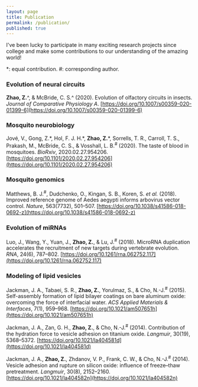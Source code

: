 ```yaml
---
layout: page
title: Publication
permalink: /publication/
published: true
---
```


I've been lucky to participate in many exciting research projects since college and make some contributions to our understanding of the amazing world!  

*: equal contribution. #: corresponding author.  

### Evolution of neural circuits
**Zhao, Z.**^, & McBride, C. S.^ (2020). Evolution of olfactory circuits in insects. _Journal of Comparative Physiology A_. [https://doi.org/10.1007/s00359-020-01399-6](https://doi.org/10.1007/s00359-020-01399-6)


### Mosquito neurobiology
Jové, V., Gong, Z.\*, Hol, F. J. H.\*, **Zhao, Z.**\*, Sorrells, T. R., Carroll, T. S., Prakash, M., McBride, C. S., & Vosshall, L. B.<sup>#</sup> (2020). The taste of blood in mosquitoes. _BioRxiv_, 2020.02.27.954206. [https://doi.org/10.1101/2020.02.27.954206](https://doi.org/10.1101/2020.02.27.954206)


### Mosquito genomics
Matthews, B. J.<sup>#</sup>, Dudchenko, O., Kingan, S. B., Koren, S. _et al._ (2018). Improved reference genome of Aedes aegypti informs arbovirus vector control. _Nature_, 563(7732), 501–507. [https://doi.org/10.1038/s41586-018-0692-z](https://doi.org/10.1038/s41586-018-0692-z)


### Evolution of miRNAs
Luo, J., Wang, Y., Yuan, J., **Zhao, Z.**, & Lu, J.<sup>#</sup> (2018). MicroRNA duplication accelerates the recruitment of new targets during vertebrate evolution. _RNA_, 24(6), 787–802. [https://doi.org/10.1261/rna.062752.117](https://doi.org/10.1261/rna.062752.117)


### Modeling of lipid vesicles
Jackman, J. A., Tabaei, S. R., **Zhao, Z.**, Yorulmaz, S., & Cho, N.-J.<sup>#</sup> (2015). Self-assembly formation of lipid bilayer coatings on bare aluminum oxide: overcoming the force of interfacial water. _ACS Applied Materials & Interfaces_, 7(1), 959–968. [https://doi.org/10.1021/am507651h](https://doi.org/10.1021/am507651h)  

Jackman, J. A., Zan, G. H., **Zhao, Z.**, & Cho, N.-J.<sup>#</sup> (2014). Contribution of the hydration force to vesicle adhesion on titanium oxide. _Langmuir_, 30(19), 5368–5372. [https://doi.org/10.1021/la404581d](https://doi.org/10.1021/la404581d)  

Jackman, J. A., **Zhao, Z.**, Zhdanov, V. P., Frank, C. W., & Cho, N.-J.<sup>#</sup> (2014). Vesicle adhesion and rupture on silicon oxide: influence of freeze–thaw pretreatment. _Langmuir_, 30(8), 2152–2160. [https://doi.org/10.1021/la404582n](https://doi.org/10.1021/la404582n)
